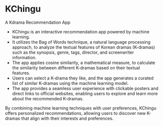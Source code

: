 # KChingu
A Kdrama Recommendation App

- KChingu is an interactive recommendation app powered by machine learning.
- It utilizes the Bag of Words technique, a natural language processing approach, to analyze the textual features of Korean dramas (K-dramas) such as the synopsis, genre, tags, director, and screenwriter information.
- The app applies cosine similarity, a mathematical measure, to calculate the similarity between different K-dramas based on their textual features.
- Users can select a K-drama they like, and the app generates a curated list of similar K-dramas using the machine learning model.
- The app provides a seamless user experience with clickable posters and direct links to official websites, enabling users to explore and learn more about the recommended K-dramas.

By combining machine learning techniques with user preferences, KChingu offers personalized recommendations, allowing users to discover new K-dramas that align with their interests and preferences.
